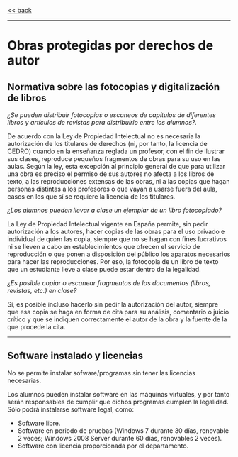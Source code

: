 
[<< back](README.md)

---

# Obras protegidas por derechos de autor

## Normativa sobre las fotocopias y digitalización de libros

_¿Se pueden distribuir fotocopias o escaneos de capítulos de diferentes libros y artículos de revistas para distribuirlo entre los alumnos?._

De acuerdo con la Ley de Propiedad Intelectual no es necesaria la autorización de los titulares de derechos (ni, por tanto, la licencia de CEDRO) cuando en la enseñanza reglada un profesor, con el fin de ilustrar sus clases, reproduce pequeños fragmentos de obras para su uso en las aulas. Según la ley, esta excepción al principio general de que para utilizar una obra es preciso el permiso de sus autores no afecta a los libros de texto, a las reproducciones extensas de las obras, ni a las copias que hagan personas distintas a los profesores o que vayan a usarse fuera del aula, casos en los que sí se requiere la licencia de los titulares.

_¿Los alumnos pueden llevar a clase un ejemplar de un libro fotocopiado?_

La Ley de Propiedad Intelectual vigente en España permite, sin pedir autorización a los autores, hacer copias de las obras para el uso privado e individual de quien las copia, siempre que no se hagan con fines lucrativos ni se lleven a cabo en establecimientos que ofrecen el servicio de reproducción o que ponen a disposición del público los aparatos necesarios para hacer las reproducciones. Por eso, la fotocopia de un libro de texto que un estudiante lleve a clase puede estar dentro de la legalidad.

_¿Es posible copiar  o escanear fragmentos de los documentos (libros, revistas, etc.) en clase?_

Sí, es posible incluso hacerlo sin pedir la autorización del autor, siempre que esa copia se haga en forma de cita para su análisis, comentario o juicio crítico y que se indiquen correctamente el autor de la obra y la fuente de la que procede la cita.

---

## Software instalado y licencias

No se permite instalar sofware/programas sin tener las licencias necesarias.

Los alumnos pueden instalar software en las máquinas virtuales, y por tanto serán responsables de cumplir que dichos programas cumplen la legalidad. Sólo podrá instalarse software legal, como:
* Software libre.
* Software en periodo de pruebas (Windows 7 durante 30 días, renovable 2 veces; Windows 2008 Server durante 60 días, renovables 2 veces).
* Software con licencia proporcionada por el departamento.
